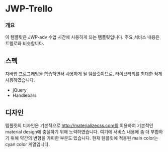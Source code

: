 # JWP-Trello  
### 개요

이 템플릿은 JWP-adv 수업 시간에 사용하게 되는 템플릿입니다.
주요 서비스 내용은 트렐로와 비슷합니다.

## 스펙

자바웹 프로그래밍을 학습하면서 사용하게 될 템플릿이므로, 라이브러리를 최대한 적게 사용하였습니다.

- jQuery
- Handlebars

## 디자인

템플릿의 디자인은 기본적으로 http://materializecss.com를 이용하여 기본적인 material design에 충실하기 위해 노력하였습니다. 여기에 서비스 내용에 좀 더 부합하기 위해 약간의 변형을 가미한 부분도 있습니다.
현재 템플릿에 적용된 main color는 cyan color 계열입니다.
